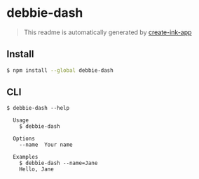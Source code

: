 # debbie-dash

> This readme is automatically generated by [create-ink-app](https://github.com/vadimdemedes/create-ink-app)

## Install

```bash
$ npm install --global debbie-dash
```

## CLI

```
$ debbie-dash --help

  Usage
    $ debbie-dash

  Options
    --name  Your name

  Examples
    $ debbie-dash --name=Jane
    Hello, Jane
```
